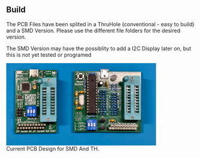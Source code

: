 ## Build

The PCB Files have been splited in a ThruHole (conventional - easy to build) and a SMD Version. Please use the different file folders for the desired version. 

The SMD Version may have the possiblity to add a I2C Display later on, but this is not yet tested or programed

<img src="https://raw.githubusercontent.com/tops4u/Ram-Tester/refs/heads/main/Schematic/IMG_3161.JPG" width="400px" align="center"/><br/>
Current PCB Design for SMD And TH.
